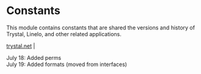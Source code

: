 # Constants

This module contains constants that are shared the versions and history of Trystal, 
Linelo, and other related applications. 

[trystal.net](https://trystal.net/) |

July 18: Added perms  
July 19: Added formats (moved from interfaces)
